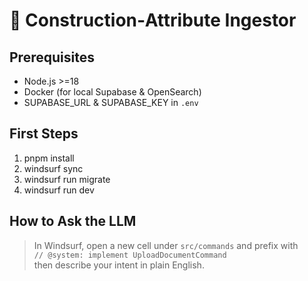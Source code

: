 # 🚀 Construction‑Attribute Ingestor

## Prerequisites
- Node.js >=18  
- Docker (for local Supabase & OpenSearch)  
- SUPABASE_URL & SUPABASE_KEY in `.env`

## First Steps
1. pnpm install  
2. windsurf sync  
3. windsurf run migrate  
4. windsurf run dev  

## How to Ask the LLM
> In Windsurf, open a new cell under `src/commands` and prefix with  
> `// @system: implement UploadDocumentCommand`  
> then describe your intent in plain English.
